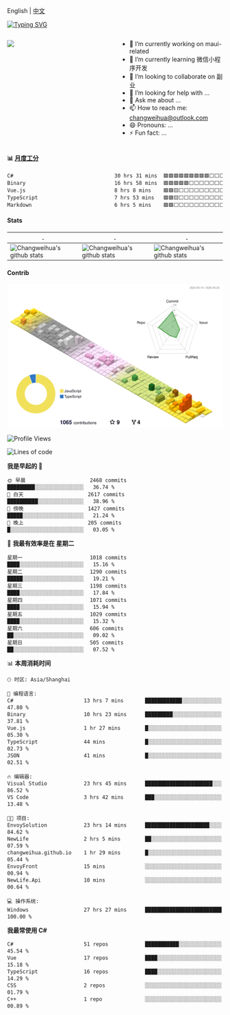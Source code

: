 English | [中文](README_CN.md)

[![Typing SVG](https://readme-typing-svg.herokuapp.com?color=%2336BCF7&center=true&vCenter=true&width=600&lines=Hi+there+👋,+I+am+Chang+Weihua;+Welcome+to+My+Profile!;Over+9+years+of+programming+experience;Always+learning+new+things+)](https://git.io/typing-svg)

<div style="display: grid;gap: 20px;grid-template-columns: repeat(auto-fit, minmax(240px, 1fr));">

[<img src="https://github-readme-stats.vercel.app/api?username=changweihua&show_icons=true&locale=cn" />](https://metrics.lecoq.io/changweihua#gh-light-mode-only)

<div>

- 🔭 I’m currently working on maui-related
- 🌱 I’m currently learning 微信小程序开发
- 👯 I’m looking to collaborate on 副业
- 🤔 I’m looking for help with ...
- 💬 Ask me about ...
- 📫 How to reach me: changweihua@outlook.com
- 😄 Pronouns: ...
- ⚡ Fun fact: ...

</div>

</div>

#### :bar_chart: [月度工分](https://github.com/changweihua/wakapi)

<!--START_SECTION:wakao-->

```txt
C#                                 30 hrs 31 mins  🟩🟩🟩🟩🟩🟩🟩🟩🟩⬜⬜⬜⬜⬜⬜⬜⬜⬜⬜⬜⬜⬜⬜⬜⬜   36.44 %
Binary                             16 hrs 58 mins  🟩🟩🟩🟩🟩⬜⬜⬜⬜⬜⬜⬜⬜⬜⬜⬜⬜⬜⬜⬜⬜⬜⬜⬜⬜   20.26 %
Vue.js                             8 hrs 8 mins    🟩🟩🟨⬜⬜⬜⬜⬜⬜⬜⬜⬜⬜⬜⬜⬜⬜⬜⬜⬜⬜⬜⬜⬜⬜   09.72 %
TypeScript                         7 hrs 53 mins   🟩🟩🟨⬜⬜⬜⬜⬜⬜⬜⬜⬜⬜⬜⬜⬜⬜⬜⬜⬜⬜⬜⬜⬜⬜   09.42 %
Markdown                           6 hrs 5 mins    🟩🟩⬜⬜⬜⬜⬜⬜⬜⬜⬜⬜⬜⬜⬜⬜⬜⬜⬜⬜⬜⬜⬜⬜⬜   07.27 %
```

<!--END_SECTION:wakao-->

#### Stats ####


| .                                                                                                                                            | .                                                                                                                                      | .                                                                                                                                                     |
| -------------------------------------------------------------------------------------------------------------------------------------------- | -------------------------------------------------------------------------------------------------------------------------------------- | ----------------------------------------------------------------------------------------------------------------------------------------------------- |
| ![Changweihua's github stats](https://github-readme-stats.vercel.app/api?username=changweihua&show_icons=true&theme=radical&hide_title=true) | ![Changweihua's github stats](https://github-readme-stats.vercel.app/api/top-langs/?username=changweihua&theme=radical&layout=compact) | ![Changweihua's github stats](https://github-readme-stats.vercel.app/api?username=changweihua&show_icons=true&theme=radical&include_all_commits=true) |


#### Contrib ####

<!--   profile-green-animate -->
![](./profile-3d-contrib/profile-south-season-animate.svg)

<!--START_SECTION:waka-->
![Profile Views](http://img.shields.io/badge/%E4%B8%AA%E4%BA%BA%E8%B5%84%E6%96%99%E8%A7%82%E7%9C%8B%E6%AC%A1%E6%95%B0-1-blue)

![Lines of code](https://img.shields.io/badge/%E4%BB%8E%E3%80%8CHello%20World%E3%80%8D%E8%B5%B7%E6%88%91%E5%B7%B2%E7%BB%8F%E5%86%99%E4%BA%86-24.0%20million%20%E8%A1%8C%E4%BB%A3%E7%A0%81-blue)

**我是早起的 🐤** 

```text
🌞 早晨                     2468 commits        █████████░░░░░░░░░░░░░░░░   36.74 % 
🌆 白天                     2617 commits        ██████████░░░░░░░░░░░░░░░   38.96 % 
🌃 傍晚                     1427 commits        █████░░░░░░░░░░░░░░░░░░░░   21.24 % 
🌙 晚上                     205 commits         █░░░░░░░░░░░░░░░░░░░░░░░░   03.05 % 
```
📅 **我最有效率是在 星期二** 

```text
星期一                      1018 commits        ████░░░░░░░░░░░░░░░░░░░░░   15.16 % 
星期二                      1290 commits        █████░░░░░░░░░░░░░░░░░░░░   19.21 % 
星期三                      1198 commits        ████░░░░░░░░░░░░░░░░░░░░░   17.84 % 
星期四                      1071 commits        ████░░░░░░░░░░░░░░░░░░░░░   15.94 % 
星期五                      1029 commits        ████░░░░░░░░░░░░░░░░░░░░░   15.32 % 
星期六                      606 commits         ██░░░░░░░░░░░░░░░░░░░░░░░   09.02 % 
星期日                      505 commits         ██░░░░░░░░░░░░░░░░░░░░░░░   07.52 % 
```


📊 **本周消耗时间** 

```text
🕑︎ 时区: Asia/Shanghai

💬 编程语言: 
C#                       13 hrs 7 mins       ████████████░░░░░░░░░░░░░   47.80 % 
Binary                   10 hrs 23 mins      █████████░░░░░░░░░░░░░░░░   37.81 % 
Vue.js                   1 hr 27 mins        █░░░░░░░░░░░░░░░░░░░░░░░░   05.30 % 
TypeScript               44 mins             █░░░░░░░░░░░░░░░░░░░░░░░░   02.73 % 
JSON                     41 mins             █░░░░░░░░░░░░░░░░░░░░░░░░   02.51 % 

🔥 编辑器: 
Visual Studio            23 hrs 45 mins      ██████████████████████░░░   86.52 % 
VS Code                  3 hrs 42 mins       ███░░░░░░░░░░░░░░░░░░░░░░   13.48 % 

🐱‍💻 项目: 
EnvoySolution            23 hrs 14 mins      █████████████████████░░░░   84.62 % 
NewLife                  2 hrs 5 mins        ██░░░░░░░░░░░░░░░░░░░░░░░   07.59 % 
changweihua.github.io    1 hr 29 mins        █░░░░░░░░░░░░░░░░░░░░░░░░   05.44 % 
EnvoyFront               15 mins             ░░░░░░░░░░░░░░░░░░░░░░░░░   00.94 % 
NewLife.Api              10 mins             ░░░░░░░░░░░░░░░░░░░░░░░░░   00.64 % 

💻 操作系统: 
Windows                  27 hrs 27 mins      █████████████████████████   100.00 % 
```

**我最常使用 C#** 

```text
C#                       51 repos            ███████████░░░░░░░░░░░░░░   45.54 % 
Vue                      17 repos            ████░░░░░░░░░░░░░░░░░░░░░   15.18 % 
TypeScript               16 repos            ████░░░░░░░░░░░░░░░░░░░░░   14.29 % 
CSS                      2 repos             ░░░░░░░░░░░░░░░░░░░░░░░░░   01.79 % 
C++                      1 repo              ░░░░░░░░░░░░░░░░░░░░░░░░░   00.89 % 
```




<!--END_SECTION:waka-->


<!-- ![](assets/Bottom_down.svg) -->

